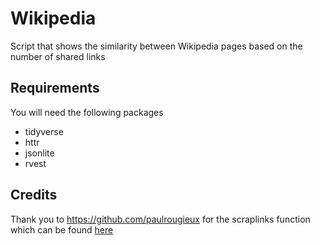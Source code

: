 # Wikipedia
Script that shows the similarity between Wikipedia pages based on the number of shared links

## Requirements 

You will need the following packages
* tidyverse
* httr
* jsonlite
* rvest


## Credits 

Thank you to https://github.com/paulrougieux for the scraplinks function which can be found [here](https://gist.github.com/paulrougieux/e1ee769577b40cd9ed9db7f75e9a2cc2)
